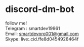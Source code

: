 # discord-dm-bot
follow me!<br>
Telegram : smartdev19961<br>
Email: smartdevpro001@gmail.com<br>
Skype: live:.cid.ffe8d0454926464f
